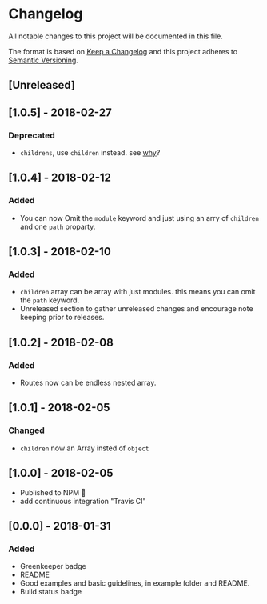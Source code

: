 # Changelog

All notable changes to this project will be documented in this file.

The format is based on [Keep a Changelog](http://keepachangelog.com/en/1.0.0/)
and this project adheres to [Semantic Versioning](http://semver.org/spec/v2.0.0.html).

## [Unreleased]

## [1.0.5] - 2018-02-27

### Deprecated

* `childrens`, use `children` instead.
  see [why](https://github.com/shekohex/nest-router/issues/6)?

## [1.0.4] - 2018-02-12

### Added

* You can now Omit the `module` keyword and just using an arry
  of `children` and one `path` proparty.

## [1.0.3] - 2018-02-10

### Added

* `children` array can be array with just modules.
  this means you can omit the `path` keyword.
* Unreleased section to gather unreleased changes and encourage note
  keeping prior to releases.

## [1.0.2] - 2018-02-08

### Added

* Routes now can be endless nested array.

## [1.0.1] - 2018-02-05

### Changed

* `children` now an Array insted of `object`

## [1.0.0] - 2018-02-05

* Published to NPM :rocket:
* add continuous integration "Travis CI"

## [0.0.0] - 2018-01-31

### Added

* Greenkeeper badge
* README
* Good examples and basic guidelines, in example folder and README.
* Build status badge
